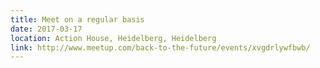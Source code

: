```yaml
---
title: Meet on a regular basis
date: 2017-03-17
location: Action House, Heidelberg, Heidelberg
link: http://www.meetup.com/back-to-the-future/events/xvgdrlywfbwb/
---
```

